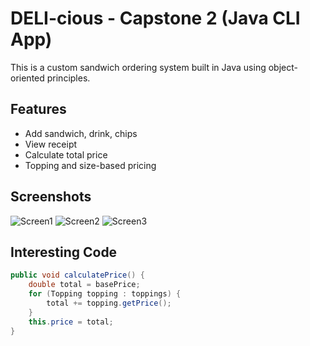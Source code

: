 # DELI-cious - Capstone 2 (Java CLI App)

This is a custom sandwich ordering system built in Java using object-oriented principles.

## Features
- Add sandwich, drink, chips
- View receipt
- Calculate total price
- Topping and size-based pricing

## Screenshots
![Screen1](https://github.com/user-attachments/assets/bb4a6b34-61c3-4a7a-be93-d2101f0df798)
![Screen2](https://github.com/user-attachments/assets/d9d25dc5-8ab7-4741-9fe2-ca75c24db61a)
![Screen3](https://github.com/user-attachments/assets/ea9d7034-fd13-4873-867f-015f501f2533)

## Interesting Code
```java
public void calculatePrice() {
    double total = basePrice;
    for (Topping topping : toppings) {
        total += topping.getPrice();
    }
    this.price = total;
}




